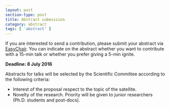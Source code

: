 ```yaml
---
layout: post
section-type: post
title: Abstract submission
category: abstract
tags: [ 'abstract' ]
---
```


If you are interested to send a contribution, please submit your abstract via [EasyChair](https://easychair.org/conferences/?conf=living2016).
You can indicate on the abstract whether you want to contribute with a 15-min talk or whether you prefer giving a 5-min ignite. 

**Deadline: 8 July 2016**

Abstracts for talks will be selected by the Scientific Committee according to the following criteria:
- Interest of the proposal respect to the topic of the satellite.
- Novelty of the research.
 Priority will be given to junior researchers (Ph.D. students and post-docs).


<!--Click the view more posts link bellow, to see the currently available post-tutorials to help you get your { Personal } website up and running quicker!-->

<!--Note that every time you update the site configuration (\_config.yml), you will need-->
<!--to cancel the serving (*Ctr + C*) and serve the website again.-->

<!--Any contributions, feedback or issues to the <a href="https://github.com/PanosSakkos/personal-jekyll-theme" target="\_blank">repo</a> are more than welcome!-->
